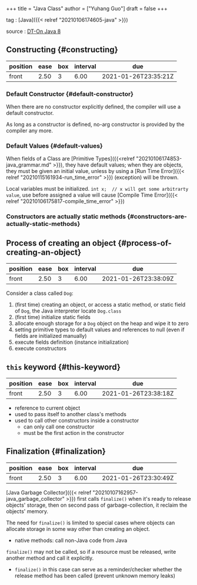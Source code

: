 +++
title = "Java Class"
author = ["Yuhang Guo"]
draft = false
+++

tag
: [Java]({{< relref "20210106174605-java" >}})

source
: [DT-On Java 8](x-devonthink-item://199347D4-709D-41DF-84EA-B02E4E11ACEE)


## Constructing {#constructing}

| position | ease | box | interval | due                  |
|----------|------|-----|----------|----------------------|
| front    | 2.50 | 3   | 6.00     | 2021-01-26T23:35:21Z |


### Default Constructor {#default-constructor}

When there are no constructor explicitly defined,
the compiler will use a default constructor.

As long as a constructor is defined, no-arg constructor
is provided by the compiler any more.


### Default Values {#default-values}

When fields of a Class are [Primitive Types]({{<relref "20210106174853-java_grammar.md" >}}), they have default values;
when they are objects, they must be given an initial value,
unless by using a [Run Time Error]({{< relref "20210115161934-run_time_error" >}}) (exception) will be thrown.

Local variables must be initialized.
`int x;  // x will get some arbitrarty value`, use before assigned a value will cause [Compile Time Error]({{< relref "20210106175817-compile_time_error" >}})


### Constructors are actually static methods {#constructors-are-actually-static-methods}


## Process of creating an object {#process-of-creating-an-object}

| position | ease | box | interval | due                  |
|----------|------|-----|----------|----------------------|
| front    | 2.50 | 3   | 6.00     | 2021-01-26T23:38:09Z |

Consider a class called `Dog`:

1.  (first time) creating an object, or access a static method, or static field of `Dog`,
    the Java interpreter locate `Dog.class`
2.  (first time) initialize static fields
3.  allocate enough storage for a `Dog` object on the heap and wipe it to zero
4.  setting primitive types to default values and references to null (even if fields are initialized manually)
5.  execute fields definition (instance initialization)
6.  execute constructors


## `this` keyword {#this-keyword}

| position | ease | box | interval | due                  |
|----------|------|-----|----------|----------------------|
| front    | 2.50 | 3   | 6.00     | 2021-01-26T23:38:18Z |

-   reference to current object
-   used to pass itself to another class's methods
-   used to call other constructors inside a constructor
    -   can only call one constructor
    -   must be the first action in the constructor


## Finalization {#finalization}

| position | ease | box | interval | due                  |
|----------|------|-----|----------|----------------------|
| front    | 2.50 | 3   | 6.00     | 2021-01-26T23:30:49Z |

[Java Garbage Collector]({{< relref "20210107162957-java_garbage_collector" >}}) first calls `finalize()` when it's ready to release objects' storage,
then on second pass of garbage-collection, it reclaim the objects' memory.

The need for `finalize()` is limited to special cases where
objects can allocate storage in some way other than creating an object.

-   native methods: call non-Java code from Java

`finalize()` may not be called, so if a resource must be released,
write another method and call it explicitly.

-   `finalize()` in this case can serve as a reminder/checker
    whether the release method has been called (prevent unknown memory leaks)

